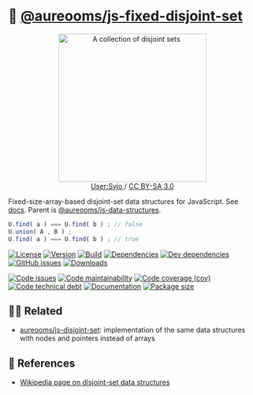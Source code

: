 :rice: [@aureooms/js-fixed-disjoint-set](https://make-github-pseudonymous-again.github.io/js-fixed-disjoint-set)
==

<p align="center">
<a href="https://commons.wikimedia.org/wiki/File:Disjuct-sets.svg">
<img alt="A collection of disjoint sets" src="https://upload.wikimedia.org/wikipedia/commons/8/89/Disjuct-sets.svg" width="300">
</a><br/>
<a href="https://commons.wikimedia.org/w/index.php?title=User:Svjo">
User:Svjo
</a>
/
<a href="https://creativecommons.org/licenses/by-sa/3.0">CC BY-SA 3.0</a>
</p>

Fixed-size-array-based disjoint-set data structures for JavaScript.
See [docs](https://make-github-pseudonymous-again.github.io/js-fixed-disjoint-set).
Parent is
[@aureooms/js-data-structures](https://github.com/make-github-pseudonymous-again/js-data-structures).

```js
U.find( a ) === U.find( b ) ; // false
U.union( A , B ) ;
U.find( a ) === U.find( b ) ; // true
```

[![License](https://img.shields.io/github/license/make-github-pseudonymous-again/js-fixed-disjoint-set.svg)](https://raw.githubusercontent.com/make-github-pseudonymous-again/js-fixed-disjoint-set/main/LICENSE)
[![Version](https://img.shields.io/npm/v/@aureooms/js-fixed-disjoint-set.svg)](https://www.npmjs.org/package/@aureooms/js-fixed-disjoint-set)
[![Build](https://img.shields.io/travis/make-github-pseudonymous-again/js-fixed-disjoint-set/main.svg)](https://travis-ci.org/make-github-pseudonymous-again/js-fixed-disjoint-set/branches)
[![Dependencies](https://img.shields.io/david/make-github-pseudonymous-again/js-fixed-disjoint-set.svg)](https://david-dm.org/make-github-pseudonymous-again/js-fixed-disjoint-set)
[![Dev dependencies](https://img.shields.io/david/dev/make-github-pseudonymous-again/js-fixed-disjoint-set.svg)](https://david-dm.org/make-github-pseudonymous-again/js-fixed-disjoint-set?type=dev)
[![GitHub issues](https://img.shields.io/github/issues/make-github-pseudonymous-again/js-fixed-disjoint-set.svg)](https://github.com/make-github-pseudonymous-again/js-fixed-disjoint-set/issues)
[![Downloads](https://img.shields.io/npm/dm/@aureooms/js-fixed-disjoint-set.svg)](https://www.npmjs.org/package/@aureooms/js-fixed-disjoint-set)

[![Code issues](https://img.shields.io/codeclimate/issues/make-github-pseudonymous-again/js-fixed-disjoint-set.svg)](https://codeclimate.com/github/make-github-pseudonymous-again/js-fixed-disjoint-set/issues)
[![Code maintainability](https://img.shields.io/codeclimate/maintainability/make-github-pseudonymous-again/js-fixed-disjoint-set.svg)](https://codeclimate.com/github/make-github-pseudonymous-again/js-fixed-disjoint-set/trends/churn)
[![Code coverage (cov)](https://img.shields.io/codecov/c/gh/make-github-pseudonymous-again/js-fixed-disjoint-set/main.svg)](https://codecov.io/gh/make-github-pseudonymous-again/js-fixed-disjoint-set)
[![Code technical debt](https://img.shields.io/codeclimate/tech-debt/make-github-pseudonymous-again/js-fixed-disjoint-set.svg)](https://codeclimate.com/github/make-github-pseudonymous-again/js-fixed-disjoint-set/trends/technical_debt)
[![Documentation](https://make-github-pseudonymous-again.github.io/js-fixed-disjoint-set/badge.svg)](https://make-github-pseudonymous-again.github.io/js-fixed-disjoint-set/source.html)
[![Package size](https://img.shields.io/bundlephobia/minzip/@aureooms/js-fixed-disjoint-set)](https://bundlephobia.com/result?p=@aureooms/js-fixed-disjoint-set)

## :dancing_women: Related

  - [aureooms/js-disjoint-set](https://github.com/make-github-pseudonymous-again/js-disjoint-set):
    implementation of the same data structures with nodes and pointers instead
    of arrays

## :scroll: References

  - [Wikipedia page on disjoint-set data structures](https://en.wikipedia.org/wiki/Disjoint-set_data_structure)
